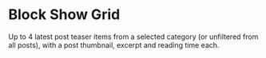 # Block Show Grid

Up to 4 latest post teaser items from a selected category (or unfiltered from all posts), with a post thumbnail, excerpt and reading time each.
